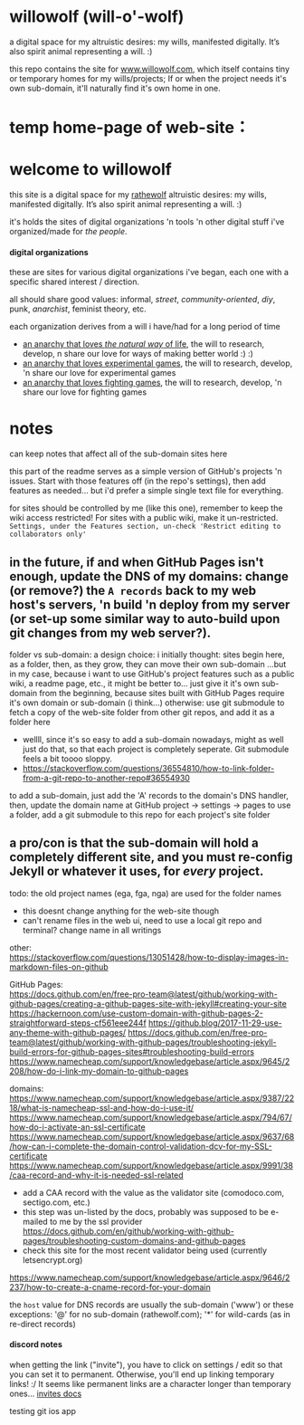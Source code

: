 # willowolf (will-o'-wolf)
a digital space for my altruistic desires: my wills, manifested digitally. It’s also spirit animal representing a will. :)

this repo contains the site for www.willowolf.com, which itself contains tiny or temporary homes for my wills/projects; If or when the project needs it's own sub-domain, it'll naturally find it's own home in one.

# temp home-page of web-site：
# welcome to willowolf

this site is a digital space for my [rathewolf](https://rathewolf.com) altruistic desires: my wills, manifested digitally. It’s also spirit animal representing a will. :)

it's holds the sites of digital organizations 'n tools 'n other digital stuff i've organized/made for *the people*.

#### digital organizations
these are sites for various digital organizations i've began, each one with a specific shared interest / direction.

all should share good values: informal, *street*, *community-oriented*, *diy*, punk, *anarchist*, feminist theory, etc.

each organization derives from a will i have/had for a long period of time
- [an anarchy that loves *the natural way* of life](https://willowolf.com/nga), the will to research, develop, n share our love for ways of making better world :) :)
- [an anarchy that loves experimental games](https://willowolf.com/ega), the will to research, develop, 'n share our love for experimental games
- [an anarchy that loves fighting games](https://willowolf.com/fga), the will to research, develop, 'n share our love for fighting games

# notes
can keep notes that affect all of the sub-domain sites here

this part of the readme serves as a simple version of GitHub's projects 'n issues. Start with those features off (in the repo's settings), then add features as needed... but i'd prefer a simple single text file for everything.

for sites should be controlled by me (like this one), remember to keep the wiki access restricted! For sites with a public wiki, make it un-restricted. `Settings, under the Features section, un-check 'Restrict editing to collaborators only'`

in the future, if and when GitHub Pages isn't enough, update the DNS of my domains: change (or remove?) the `A records` back to my web host's servers, 'n build 'n deploy from my server (or set-up some similar way to auto-build upon git changes from my web server?).
-

folder vs sub-domain: a design choice:
i initially thought: sites begin here, as a folder, then, as they grow, they can move their own sub-domain
...but in my case, because i want to use GitHub's project features such as a public wiki, a readme page, etc., it might be better to...
just give it it's own sub-domain from the beginning, because sites built with GitHub Pages require it's own domain or sub-domain (i think...)
otherwise: use git submodule to fetch a copy of the web-site folder from other git repos, and add it as a folder here
  - wellll, since it's so easy to add a sub-domain nowadays, might as well just do that, so that each project is completely seperate. Git submodule feels a bit toooo sloppy.
  - https://stackoverflow.com/questions/36554810/how-to-link-folder-from-a-git-repo-to-another-repo#36554930

to add a sub-domain, just add the 'A' records to the domain's DNS handler, then, update the domain name at GitHub project -> settings -> pages
to use a folder, add a git submodule to this repo for each project's site folder

a pro/con is that the sub-domain will hold a completely different site, and you must re-config Jekyll or whatever it uses, for *every* project.
-

todo:
the old project names (ega, fga, nga) are used for the folder names
  - this doesnt change anything for the web-site though
  - can't rename files in the web ui, need to use a local git repo and terminal?
change name in all writings  

other:  
https://stackoverflow.com/questions/13051428/how-to-display-images-in-markdown-files-on-github

GitHub Pages:  
https://docs.github.com/en/free-pro-team@latest/github/working-with-github-pages/creating-a-github-pages-site-with-jekyll#creating-your-site
https://hackernoon.com/use-custom-domain-with-github-pages-2-straightforward-steps-cf561eee244f
https://github.blog/2017-11-29-use-any-theme-with-github-pages/
https://docs.github.com/en/free-pro-team@latest/github/working-with-github-pages/troubleshooting-jekyll-build-errors-for-github-pages-sites#troubleshooting-build-errors
https://www.namecheap.com/support/knowledgebase/article.aspx/9645/2208/how-do-i-link-my-domain-to-github-pages

domains:  
https://www.namecheap.com/support/knowledgebase/article.aspx/9387/2218/what-is-namecheap-ssl-and-how-do-i-use-it/  
https://www.namecheap.com/support/knowledgebase/article.aspx/794/67/how-do-i-activate-an-ssl-certificate  
https://www.namecheap.com/support/knowledgebase/article.aspx/9637/68/how-can-i-complete-the-domain-control-validation-dcv-for-my-SSL-certificate  
https://www.namecheap.com/support/knowledgebase/article.aspx/9991/38/caa-record-and-why-it-is-needed-ssl-related  
  - add a CAA record with the value as the validator site (comodoco.com, sectigo.com, etc.)
  - this step was un-listed by the docs, probably was supposed to be e-mailed to me by the ssl provider
https://docs.github.com/en/github/working-with-github-pages/troubleshooting-custom-domains-and-github-pages  
  - check this site for the most recent validator being used (currently letsencrypt.org)
  
https://www.namecheap.com/support/knowledgebase/article.aspx/9646/2237/how-to-create-a-cname-record-for-your-domain

the `host` value for DNS records are usually the sub-domain ('www') or these exceptions: '@' for no sub-domain (rathewolf.com); '*' for wild-cards (as in re-direct records)


#### discord notes
when getting the link ("invite"), you have to click on settings / edit so that you can set it to permanent. Otherwise, you'll end up linking temporary links! :/ It seems like permanent links are a character longer than temporary ones... [invites docs](https://support.discord.com/hc/en-us/articles/208866998-Invites-101)


testing git ios app
